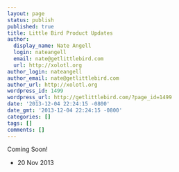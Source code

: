 ```yaml
---
layout: page
status: publish
published: true
title: Little Bird Product Updates
author:
  display_name: Nate Angell
  login: nateangell
  email: nate@getlittlebird.com
  url: http://xolotl.org
author_login: nateangell
author_email: nate@getlittlebird.com
author_url: http://xolotl.org
wordpress_id: 1499
wordpress_url: http://getlittlebird.com/?page_id=1499
date: '2013-12-04 22:24:15 -0800'
date_gmt: '2013-12-04 22:24:15 -0800'
categories: []
tags: []
comments: []
---
```

<p>Coming Soon!</p>
<ul>
<li>20 Nov 2013</li>
</ul>

